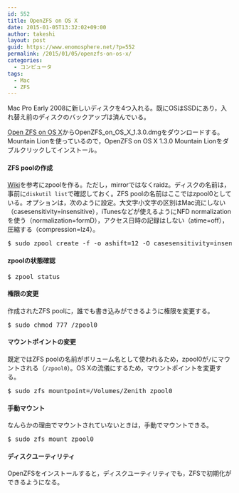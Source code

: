 ```yaml
---
id: 552
title: OpenZFS on OS X
date: 2015-01-05T13:32:02+09:00
author: takeshi
layout: post
guid: https://www.enomosphere.net/?p=552
permalink: /2015/01/05/openzfs-on-os-x/
categories:
  - コンピュータ
tags:
  - Mac
  - ZFS
---
```

Mac Pro Early 2008に新しいディスクを4つ入れる。既にOSはSSDにあり，入れ替え前のディスクのバックアップは済んでいる。<!--more-->

<a href="https://openzfsonosx.org/">Open ZFS on OS X</a>からOpenZFS_on_OS_X_1.3.0.dmgをダウンロードする。Mountain Lionを使っているので，OpenZFS on OS X 1.3.0 Mountain Lionをダブルクリックしてインストール。
<h4>ZFS poolの作成</h4>
<a href="https://openzfsonosx.org/wiki/Zpool#Creating_a_pool">Wiki</a>を参考にzpoolを作る。ただし，mirrorではなくraidz。ディスクの名前は，事前に<code>diskutil list</code>で確認しておく。ZFS poolの名前はここではzpool0としている。オプションは，次のように設定。大文字小文字の区別はMac流にしない（casesensitivity=insensitive），iTunesなどが使えるようにNFD normalizationを使う（normalization=formD），アクセス日時の記録はしない（atime=off），圧縮する（compression=lz4）。
<pre>$ sudo zpool create -f -o ashift=12 -O casesensitivity=insensitive -O normalization=formD -O atime=off -O compression=lz4 zpool0 raidz disk1 disk2 disk3 disk4
</pre>
<h4>zpoolの状態確認</h4>
<pre>$ zpool status
</pre>
<h4>権限の変更</h4>
作成されたZFS poolに，誰でも書き込みができるように権限を変更する。
<pre>$ sudo chmod 777 /zpool0
</pre>
<h4>マウントポイントの変更</h4>
既定ではZFS poolの名前がボリューム名として使われるため，zpool0が<code>/</code>にマウントされる（<code>/zpool0</code>）。OS Xの流儀にするため，マウントポイントを変更する。
<pre>$ sudo zfs mountpoint=/Volumes/Zenith zpool0
</pre>
<h4>手動マウント</h4>
なんらかの理由でマウントされていないときは，手動でマウントできる。
<pre>$ sudo zfs mount zpool0</pre>
<h4>ディスクユーティリティ</h4>
OpenZFSをインストールすると，ディスクユーティリティでも，ZFSで初期化ができるようになる。